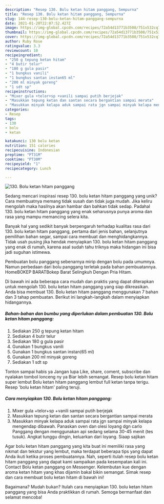 ```yaml
---
description: "Resep 130. Bolu ketan hitam panggang, Sempurna"
title: "Resep 130. Bolu ketan hitam panggang, Sempurna"
slug: 144-resep-130-bolu-ketan-hitam-panggang-sempurna
date: 2021-01-20T22:07:52.427Z
image: https://img-global.cpcdn.com/recipes/72a54d13771b3508/751x532cq70/130-bolu-ketan-hitam-panggang-foto-resep-utama.jpg
thumbnail: https://img-global.cpcdn.com/recipes/72a54d13771b3508/751x532cq70/130-bolu-ketan-hitam-panggang-foto-resep-utama.jpg
cover: https://img-global.cpcdn.com/recipes/72a54d13771b3508/751x532cq70/130-bolu-ketan-hitam-panggang-foto-resep-utama.jpg
author: Ruby Rose
ratingvalue: 3.3
reviewcount: 10
recipeingredient:
- "250 g tepung ketan hitam"
- "4 butir telur"
- "180 g gula pasir"
- "1 bungkus vanili"
- "1 bungkus santan instan65 ml"
- "200 ml minyak goreng"
- "1 sdt sp"
recipeinstructions:
- "Mixer gula +telor+sp +vanili sampai putih berjejak"
- "Masukkan tepung ketan dan santan secara bergantian sampai merata"
- "Masukkan minyak kelapa aduk sampai rata jgn sampai minyak kelapa mengendap dibawah. Panaskan oven dan olesi loyang dgn carlo Panggang dengan menggunakan api sedang selama 30-45 menit (tes tusuk). Angkat tunggu dingin, keluarkan dari loyang. Siaap sajikan"
categories:
- Resep
tags:
- 130
- bolu
- ketan

katakunci: 130 bolu ketan 
nutrition: 151 calories
recipecuisine: Indonesian
preptime: "PT31M"
cooktime: "PT30M"
recipeyield: "1"
recipecategory: Lunch

---
```



![130. Bolu ketan hitam panggang](https://img-global.cpcdn.com/recipes/72a54d13771b3508/751x532cq70/130-bolu-ketan-hitam-panggang-foto-resep-utama.jpg)

Sedang mencari inspirasi resep 130. bolu ketan hitam panggang yang unik? Cara membuatnya memang tidak susah dan tidak juga mudah. Jika keliru mengolah maka hasilnya akan hambar dan bahkan tidak sedap. Padahal 130. bolu ketan hitam panggang yang enak seharusnya punya aroma dan rasa yang mampu memancing selera kita.

Banyak hal yang sedikit banyak berpengaruh terhadap kualitas rasa dari 130. bolu ketan hitam panggang, pertama dari jenis bahan, selanjutnya pemilihan bahan segar, sampai cara membuat dan menghidangkannya. Tidak usah pusing jika hendak menyiapkan 130. bolu ketan hitam panggang yang enak di rumah, karena asal sudah tahu triknya maka hidangan ini bisa jadi suguhan istimewa.

Pembuatan bolu panggang sebenarnya mirip dengan bolu pada umumnya. Namun perbedaan dari bolu panggang terletak pada bahan pembuatannya. HomeBOKEP BARATBokep Barat Selingkuh Dengan Pria Hitam.


Di bawah ini ada beberapa cara mudah dan praktis yang dapat diterapkan untuk mengolah 130. bolu ketan hitam panggang yang siap dikreasikan. Anda bisa membuat 130. Bolu ketan hitam panggang menggunakan 7 bahan dan 3 tahap pembuatan. Berikut ini langkah-langkah dalam menyiapkan hidangannya.

<!--inarticleads1-->

##### Bahan-bahan dan bumbu yang diperlukan dalam pembuatan 130. Bolu ketan hitam panggang:

1. Sediakan 250 g tepung ketan hitam
1. Sediakan 4 butir telur
1. Sediakan 180 g gula pasir
1. Gunakan 1 bungkus vanili
1. Gunakan 1 bungkus santan instan(65 ml)
1. Gunakan 200 ml minyak goreng
1. Sediakan 1 sdt sp


Tonton sampai habis ya Jangan lupa Like, share, coment, subscribe dan nyalakan tombol lonceng ny ya Biar lebih semangat. Resep bolu ketan hitam super lembut Bolu ketan hitam panggang lembut full ketan tanpa terigu. Resep &#39;bolu ketan hitam&#39; paling teruji. 

<!--inarticleads2-->

##### Cara menyiapkan 130. Bolu ketan hitam panggang:

1. Mixer gula +telor+sp +vanili sampai putih berjejak
1. Masukkan tepung ketan dan santan secara bergantian sampai merata
1. Masukkan minyak kelapa aduk sampai rata jgn sampai minyak kelapa mengendap dibawah. Panaskan oven dan olesi loyang dgn carlo Panggang dengan menggunakan api sedang selama 30-45 menit (tes tusuk). Angkat tunggu dingin, keluarkan dari loyang. Siaap sajikan


Agar bolu ketan hitam panggang yang kita buat ini memiliki rasa yang nikmat dan tekstur yang lembut, maka terdapat beberapa tips yang dapat Anda ikuti ketika proses pembuatannya. Nah, seperti itulah resep bolu ketan hitam panggang yang dapat kami sampaikan pada kesempatan kali ini. Contact Bolu ketan panggang on Messenger. Kelembutan kue dengan aroma ketan hitam yang khas dijamin bakal bikin semangat. Simak resep dan cara membuat bolu ketan hitam di bawah ini! 

Bagaimana? Mudah bukan? Itulah cara menyiapkan 130. bolu ketan hitam panggang yang bisa Anda praktikkan di rumah. Semoga bermanfaat dan selamat mencoba!
